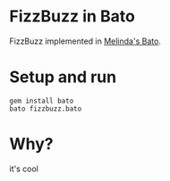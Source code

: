 # FizzBuzz in Bato

FizzBuzz implemented in [Melinda's Bato](https://github.com/jjuliano/bato).

# Setup and run

```
gem install bato
bato fizzbuzz.bato
```

# Why?

it's cool
